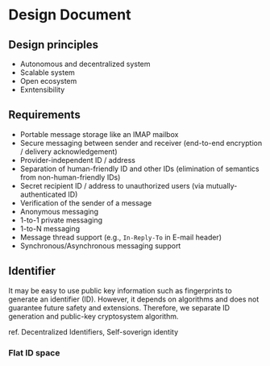 # Design Document

## Design principles

* Autonomous and decentralized system
* Scalable system
* Open ecosystem
* Exntensibility

## Requirements

* Portable message storage like an IMAP mailbox
* Secure messaging between sender and receiver (end-to-end encryption / delivery acknowledgement)
* Provider-independent ID / address
* Separation of human-friendly ID and other IDs (elimination of semantics from non-human-friendly IDs)
* Secret recipient ID / address to unauthorized users (via mutually-authenticated ID)
* Verification of the sender of a message
* Anonymous messaging
* 1-to-1 private messaging
* 1-to-N messaging
* Message thread support (e.g., `In-Reply-To` in E-mail header)
* Synchronous/Asynchronous messaging support

## Identifier

It may be easy to use public key information such as fingerprints to generate an identifier (ID).
However, it depends on algorithms and does not guarantee future safety and extensions.
Therefore, we separate ID generation and public-key cryptosystem algorithm.

ref. Decentralized Identifiers, Self-soverign identity

### Flat ID space


